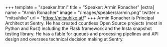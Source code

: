 +++
template = "speaker.html"
title = "Speaker: Armin Ronacher"
[extra]
  name = "Armin Ronacher"
  image = "/images/speakers/armin.png"
  twitter = "mitsuhiko"
  url = "https://mitsuhiko.at/"
+++
Armin Ronacher is Principal Architect at Sentry. He has created countless Open Source projects (most in Python and Rust) including the Flask framework and the Insta snapshot testing library. He has a fable for queues and processing pipelines and API design and oversees technical decision making at Sentry.
